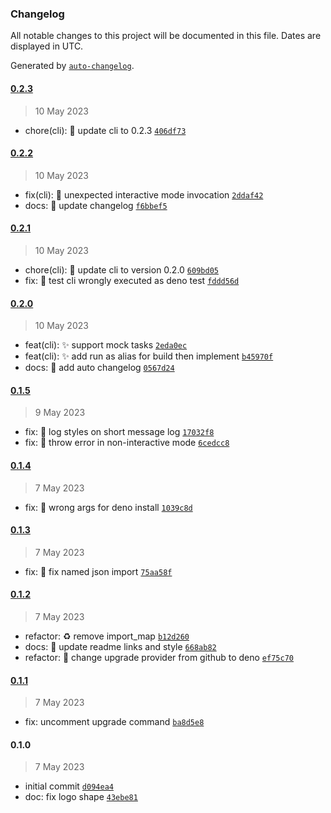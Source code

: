 ### Changelog

All notable changes to this project will be documented in this file. Dates are
displayed in UTC.

Generated by [`auto-changelog`](https://github.com/CookPete/auto-changelog).

#### [0.2.3](https://github.com/JOTSR/pita-cli/compare/0.2.2...0.2.3)

> 10 May 2023

- chore(cli): :bookmark: update cli to 0.2.3
  [`406df73`](https://github.com/JOTSR/pita-cli/commit/406df73b955d4a336a4006e894dfad54a6135d04)

#### [0.2.2](https://github.com/JOTSR/pita-cli/compare/0.2.1...0.2.2)

> 10 May 2023

- fix(cli): :bug: unexpected interactive mode invocation
  [`2ddaf42`](https://github.com/JOTSR/pita-cli/commit/2ddaf42dc432eefacfd9f425be62bf149b8795e9)
- docs: :memo: update changelog
  [`f6bbef5`](https://github.com/JOTSR/pita-cli/commit/f6bbef5303b174ce245e2ca4ad1770e1aea32f51)

#### [0.2.1](https://github.com/JOTSR/pita-cli/compare/0.2.0...0.2.1)

> 10 May 2023

- chore(cli): :bookmark: update cli to version 0.2.0
  [`609bd05`](https://github.com/JOTSR/pita-cli/commit/609bd05d5cce01104e60b8c157c2aa5f79ca1716)
- fix: :truck: test cli wrongly executed as deno test
  [`fddd56d`](https://github.com/JOTSR/pita-cli/commit/fddd56d46a82d5f869c1fda17e7f306ac3c450a0)

#### [0.2.0](https://github.com/JOTSR/pita-cli/compare/0.1.5...0.2.0)

> 10 May 2023

- feat(cli): :sparkles: support mock tasks
  [`2eda0ec`](https://github.com/JOTSR/pita-cli/commit/2eda0ec7e965eb41f79aefcc2d6286601e6bad18)
- feat(cli): :sparkles: add run as alias for build then implement
  [`b45970f`](https://github.com/JOTSR/pita-cli/commit/b45970fae27100e6f96e050e734ec1c87e9cf2d4)
- docs: :memo: add auto changelog
  [`0567d24`](https://github.com/JOTSR/pita-cli/commit/0567d245e6d0d971e6bab96f0685809c3de48ba4)

#### [0.1.5](https://github.com/JOTSR/pita-cli/compare/0.1.4...0.1.5)

> 9 May 2023

- fix: :bug: log styles on short message log
  [`17032f8`](https://github.com/JOTSR/pita-cli/commit/17032f8a821d73f2dfc1309fd8901991af3c3792)
- fix: :bug: throw error in non-interactive mode
  [`6cedcc8`](https://github.com/JOTSR/pita-cli/commit/6cedcc88695a2cbb37024d91845b7045be02cbdd)

#### [0.1.4](https://github.com/JOTSR/pita-cli/compare/0.1.3...0.1.4)

> 7 May 2023

- fix: :bug: wrong args for deno install
  [`1039c8d`](https://github.com/JOTSR/pita-cli/commit/1039c8d29421f196b676f720c1cd4a3c7940dee6)

#### [0.1.3](https://github.com/JOTSR/pita-cli/compare/0.1.2...0.1.3)

> 7 May 2023

- fix: :bug: fix named json import
  [`75aa58f`](https://github.com/JOTSR/pita-cli/commit/75aa58ff23ef96087d938a93dd5e9c1a6fedd81f)

#### [0.1.2](https://github.com/JOTSR/pita-cli/compare/0.1.1...0.1.2)

> 7 May 2023

- refactor: :recycle: remove import_map
  [`b12d260`](https://github.com/JOTSR/pita-cli/commit/b12d260840ee483436c608330ded968b45cb7712)
- docs: :memo: update readme links and style
  [`668ab82`](https://github.com/JOTSR/pita-cli/commit/668ab829e6f5c47bee7af7559e0239b06bfcf7de)
- refactor: :construction_worker: change upgrade provider from github to deno
  [`ef75c70`](https://github.com/JOTSR/pita-cli/commit/ef75c709629363010dd9dac2b8aa04a1a3e00d90)

#### [0.1.1](https://github.com/JOTSR/pita-cli/compare/0.1.0...0.1.1)

> 7 May 2023

- fix: uncomment upgrade command
  [`ba8d5e8`](https://github.com/JOTSR/pita-cli/commit/ba8d5e8a758285f97c8df6a4cf7a035445faef6c)

#### 0.1.0

> 7 May 2023

- initial commit
  [`d094ea4`](https://github.com/JOTSR/pita-cli/commit/d094ea411635f9f5fac528b0b684744e1f9c3eea)
- doc: fix logo shape
  [`43ebe81`](https://github.com/JOTSR/pita-cli/commit/43ebe8171db0cee2a8664c8512d4e43aba609682)
